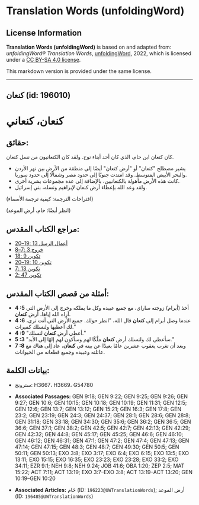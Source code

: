 # Translation Words (unfoldingWord)

## License Information

**Translation Words (unfoldingWord)** is based on and adapted from: _unfoldingWord® Translation Words_, [unfoldingWord](https://unfoldingword.org/utw), 2022, which is licensed under a [CC BY-SA 4.0 license](https://creativecommons.org/licenses/by-sa/4.0/legalcode.en).

This markdown version is provided under the same license.



--------------------------------

## كنعان (id: 196010)

كنعان، كنعاني
=============

حقائق:
------

كان كنعان ابن حام، الذي كان أحد أبناء نوح. ولقد كان الكنعانيون من نسل كنعان.

* يشير مصطلح "كنعان" أو "أرض كنعان" أيضًا إلى منطقة من الأرض بين نهر الأردن والبحر الأبيض المتوسط. وقد امتدت جنوبًا إلى حدود مصر وشمالًا إلى حدود سوريا.
* كانت هذه الأرض مأهولة بالكنعانيين، بالإضافة إلى عدة مجموعات بشرية أخرى.
* ولقد وعد الله بإعطاء أرض كنعان لإبراهيم ونسله، بني إسرائيل.

(اقتراحات الترجمة: كيفية ترجمة الأسماء)

(انظر أيضًا: حام، أرض الموعد)

مراجع الكتاب المقدس:
--------------------

* [أعمال الرسل 13 :19–20](https://ref.ly/Acts13:19-Acts13:20)
* [خروج 3 :7–8](https://ref.ly/Exod3:7-Exod3:8)
* [تكوين 9 :18](https://ref.ly/Gen9:18)
* [تكوين 10 :19–20](https://ref.ly/Gen10:19-Gen10:20)
* [تكوين 13 :7](https://ref.ly/Gen13:7)
* [تكوين 47 :2](https://ref.ly/Gen47:2)

أمثلة من قصص الكتاب المقدس:
---------------------------

* **4 :5** أخذ (أبرام) زوجته ساراي، مع جميع عبيده وكل ما يملكه وخرج إلى الأرض التي أراه الله إياها، أرض **كنعان**.
* **4 :6** عندما وصل أبرام إلى **كنعان** قال الله، "انظر حولك. جميع الأرض التي أنت ترى، لك أعطيها ولنسلك كميراث."
* **4 :9** "أعطي أرض **كنعان** لنسلك."
* **5 :3** "سأعطي لك ولنسلك أرض **كنعان** ملْكًا لهم وسأكون لهم إلهًا إلى الأبد."
* **7 :8** وبعد أن تغرب يعقوب عشرين عامًا بعيدًا عن بيته في **كنعان**، عاد إلى هناك مع عائلته وعبيده وجميع قطعانه من الحيوانات.

بيانات الكلمة:
--------------

* سترونج: H3667، H3669، G54780

* **Associated Passages:** GEN 9:18; GEN 9:22; GEN 9:25; GEN 9:26; GEN 9:27; GEN 10:6; GEN 10:15; GEN 10:18; GEN 10:19; GEN 11:31; GEN 12:5; GEN 12:6; GEN 13:7; GEN 13:12; GEN 15:21; GEN 16:3; GEN 17:8; GEN 23:2; GEN 23:19; GEN 24:3; GEN 24:37; GEN 28:1; GEN 28:6; GEN 28:8; GEN 31:18; GEN 33:18; GEN 34:30; GEN 35:6; GEN 36:2; GEN 36:5; GEN 36:6; GEN 37:1; GEN 38:2; GEN 42:5; GEN 42:7; GEN 42:13; GEN 42:29; GEN 42:32; GEN 44:8; GEN 45:17; GEN 45:25; GEN 46:6; GEN 46:10; GEN 46:12; GEN 46:31; GEN 47:1; GEN 47:2; GEN 47:4; GEN 47:13; GEN 47:14; GEN 47:15; GEN 48:3; GEN 48:7; GEN 49:30; GEN 50:5; GEN 50:11; GEN 50:13; EXO 3:8; EXO 3:17; EXO 6:4; EXO 6:15; EXO 13:5; EXO 13:11; EXO 15:15; EXO 16:35; EXO 23:23; EXO 23:28; EXO 33:2; EXO 34:11; EZR 9:1; NEH 9:8; NEH 9:24; JOB 41:6; OBA 1:20; ZEP 2:5; MAT 15:22; ACT 7:11; ACT 13:19; EXO 3:7–EXO 3:8; ACT 13:19–ACT 13:20; GEN 10:19–GEN 10:20
* **Associated Articles:** حَام (ID: `196223@UWTranslationWords`); أرض الموعد (ID: `196485@UWTranslationWords`)

